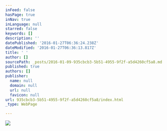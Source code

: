 ```yaml
---
inFeed: false
hasPage: true
inNav: true
inLanguage: null
starred: false
keywords: []
description: ''
datePublished: '2016-01-27T06:36:24.238Z'
dateModified: '2016-01-27T06:36:13.817Z'
title: ' '
author: []
sourcePath: _posts/2016-01-09-935cbcb3-5b51-4955-9f2f-a5d4260cf5a8.md
published: true
authors: []
publisher:
  name: null
  domain: null
  url: null
  favicon: null
url: 935cbcb3-5b51-4955-9f2f-a5d4260cf5a8/index.html
_type: WebPage

---
```

![](https://the-grid-user-content.s3-us-west-2.amazonaws.com/33e81b71-e599-4385-846e-da4c1c892a50.jpg)

#